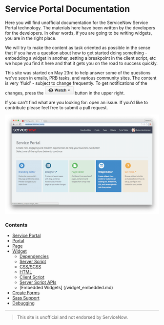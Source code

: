 # Service Portal Documentation

Here you will find unofficial documentation for the ServiceNow Service Portal technology.   The materials here have been written by the developers for the developers.  In other words, if you are going to be writing widgets, you are in the right place.

We will try to make the content as task oriented as possible in the sense that if you have a question about how to get started doing something - embedding a widget in another, setting a breakpoint in the client script, etc we hope you find it here and that it gets you on the road to success quickly.   

This site was started on May 23rd to help answer some of the questions we've seen in emails, PRB tasks, and various community sites.   The content is very 'fluid' - subject to change frequently.   To get notifications of the changes, press the ![watch button](/assets/home/watch.png) button in the upper right.

If you can't find what are you looking for: open an issue. If you'd like to contribute please feel free to submit a pull request.

![Service Portal](/assets/home/sp-home.png)

### Contents

+ [Service Portal](/service_portal.md)
+ [Portal](/portal.md)
+ [Page](/page.md)
+ [Widget](/widget.md)
  - [Dependencies](/widget_dependencies.md)
  - [Server Script](/widget_server_script.md)
  - [CSS/SCSS](/css_scoped.md)
  - [HTML](/widget_html.md)
  - [Client Script](/widget_client_script.md)
  - [Server Script APIs](/widget_server_script_apis.md)
  - [Embedded Widgets] (/widget_embedded.md)
+ [Create Forms](/create_forms.md)
+ [Sass Support](css.md)
+ [Debugging](/debugging.md)

___

>This site is unofficial and not endorsed by ServiceNow.
